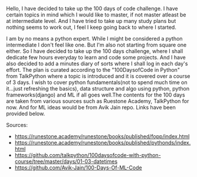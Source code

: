Hello, I have decided to take up the 100 days of code challenge. I have certain topics in mind which I would like to master, if not master
atleast be at intermediate level. And I have tried to take up many study plans but nothing seems to work out, I feel I keep going back to 
where I started. 

I am by no means a python expert. While I might be considered a python intermediate I don't feel like one. But I'm also not starting 
from square one either. So I have decided to take up the 100 days challenge, where I shall dedicate few hours everyday to learn and 
code some projects. And I have also decided to add a minutes diary of sorts where I shall log in each day's effort. 
The plan is curated according to the "100DaysofCode in Python" from TalkPython where a topic is introduced and it is covered over a 
course of 3 days. I wish to cover python fundamentals(not to spend much time on it...just refreshing the basics), data structure and algo 
using python, python frameworks(django) and ML if all goes well.The contents for the 100 days are taken from various sources such as 
Ruestone Academy, TalkPython for now. And for ML ideas would be from Avik Jain repo. Links have been provided below.


Sources:

- https://runestone.academy/runestone/books/published/fopp/index.html
- https://runestone.academy/runestone/books/published/pythonds/index.html
- https://github.com/talkpython/100daysofcode-with-python-course/tree/master/days/01-03-datetimes
- https://github.com/Avik-Jain/100-Days-Of-ML-Code

